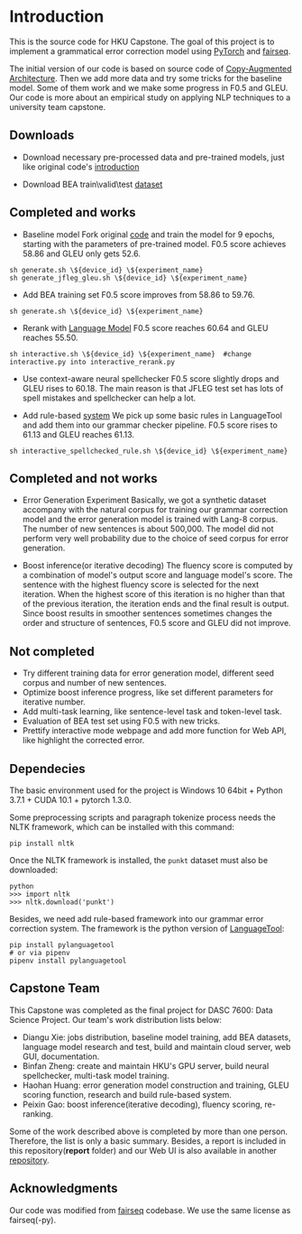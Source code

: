 # Introduction

This is the source code for HKU Capstone. The goal of this project is to implement a grammatical error correction model using [PyTorch](https://github.com/pytorch/pytorch) and [fairseq](https://github.com/pytorch/fairseq).

The initial version of our code is based on source code of [Copy-Augmented Architecture](https://github.com/zhawe01/fairseq-gec). Then we add more data and try some tricks for the baseline model. Some of them work and we make some progress in F0.5 and GLEU. Our code is more about an empirical study on applying NLP techniques to a university team capstone.

## Downloads
- Download necessary pre-processed data and pre-trained models, just like original code's [introduction](https://github.com/zhawe01/fairseq-gec/blob/master/README.md)

- Download BEA train\valid\test [dataset](https://www.cl.cam.ac.uk/research/nl/bea2019st/data/wi+locness_v2.1.bea19.tar.gz)

## Completed and works
- Baseline model
  Fork original [code](https://github.com/zhawe01/fairseq-gec) and train the model for 9 epochs, starting with the parameters of pre-trained model. F0.5 score achieves 58.86 and GLEU only gets 52.6.
```
sh generate.sh \${device_id} \${experiment_name}
sh generate_jfleg_gleu.sh \${device_id} \${experiment_name}
```

- Add BEA training set
  F0.5 score improves from 58.86 to 59.76.
```
sh generate.sh \${device_id} \${experiment_name}
```

- Rerank with [Language Model](https://github.com/pytorch/fairseq/tree/master/examples/language_model)
  F0.5 score reaches 60.64 and GLEU reaches 55.50.
```
sh interactive.sh \${device_id} \${experiment_name}  #change interactive.py into interactive_rerank.py
```

- Use context-aware neural spellchecker
  F0.5 score slightly drops and GLEU rises to 60.18. The main reason is that JFLEG test set has lots of spell mistakes and spellchecker can help a lot.

- Add rule-based [system](https://github.com/Findus23/pyLanguagetool)
  We pick up some basic rules in LanguageTool and add them into our grammar checker pipeline. F0.5 score rises to 61.13 and GLEU reaches 61.13.
```
sh interactive_spellchecked_rule.sh \${device_id} \${experiment_name}
```

## Completed and not works
- Error Generation Experiment
  Basically, we got a synthetic dataset accompany with the natural corpus for training our grammar correction model and the error generation model is trained with Lang-8 corpus. The number of new sentences is about 500,000. The model did not perform very well probability due to the choice of seed corpus for error generation.

- Boost inference(or iterative decoding)
  The fluency score is computed by a combination of model's output score and language model's score. The sentence with the highest fluency score is selected for the next iteration. When the highest score of this iteration is no higher than that of the previous iteration, the iteration ends and the final result is output. Since boost results in smoother sentences sometimes changes the order and structure of sentences, F0.5 score and GLEU did not improve.

## Not completed
- Try different training data for error generation model, different seed corpus and number of new sentences.
- Optimize boost inference progress, like set different parameters for iterative number.
- Add multi-task learning, like sentence-level task and token-level task.
- Evaluation of BEA test set using F0.5 with new tricks.
- Prettify interactive mode webpage and add more function for Web API, like highlight the corrected error.

## Dependecies
The basic environment used for the project is Windows 10 64bit + Python 3.7.1 + CUDA 10.1 + pytorch 1.3.0.

Some preprocessing scripts and paragraph tokenize process needs the NLTK framework, which can be installed with this command:

```
pip install nltk
```

Once the NLTK framework is installed, the `punkt` dataset must also be downloaded:

```
python
>>> import nltk
>>> nltk.download('punkt')
```

Besides, we need add rule-based framework into our grammar error correction system. The framework is the python version of [LanguageTool](https://github.com/languagetool-org/languagetool):

```
pip install pylanguagetool
# or via pipenv
pipenv install pylanguagetool
```

## Capstone Team

This Capstone was completed as the final project for DASC 7600: Data Science Project. Our team's work distribution lists below:

* Diangu Xie: jobs distribution, baseline model training, add BEA datasets, language model research and test, build and maintain cloud server, web GUI, documentation.
* Binfan Zheng: create and maintain HKU's GPU server, build neural spellchecker, multi-task model training.
* Haohan Huang: error generation model construction and training, GLEU scoring function, research and build rule-based system.
* Peixin Gao: boost inference(iterative decoding), fluency scoring, re-ranking.

Some of the work described above is completed by more than one person. Therefore, the list is only a basic summary. Besides, a report is included in this repository(**report** folder) and our Web UI is also available in another [repository](https://github.com/xdg988/Capstone-Web-UI).

## Acknowledgments
Our code was modified from [fairseq](https://github.com/pytorch/fairseq) codebase. We use the same license as fairseq(-py).

